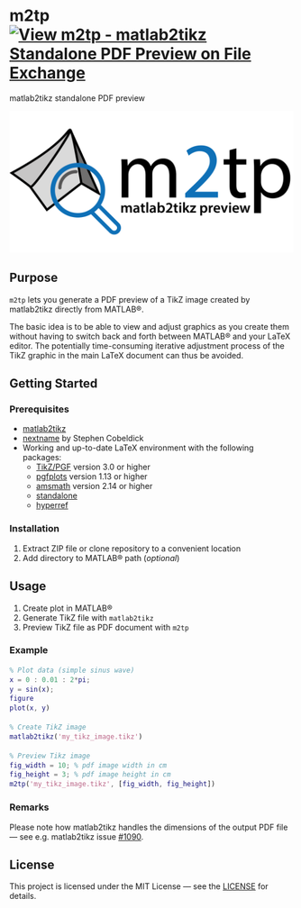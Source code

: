 # m2tp [![View m2tp - matlab2tikz Standalone PDF Preview on File Exchange](https://www.mathworks.com/matlabcentral/images/matlab-file-exchange.svg)](https://de.mathworks.com/matlabcentral/fileexchange/87312-m2tp-matlab2tikz-standalone-pdf-preview)

matlab2tikz standalone PDF preview

![m2tp icon](./m2tp.png)

## Purpose

`m2tp` lets you generate a PDF preview of a TikZ image created by matlab2tikz directly from MATLAB&reg;.

The basic idea is to be able to view and adjust graphics as you create them without having to switch back and forth between MATLAB&reg; and your LaTeX editor. The potentially time-consuming iterative adjustment process of the TikZ graphic in the main LaTeX document can thus be avoided.

## Getting Started

### Prerequisites

* [matlab2tikz](https://github.com/matlab2tikz/matlab2tikz)
* [nextname](https://www.mathworks.com/matlabcentral/fileexchange/64108-next-available-filename) by Stephen Cobeldick
* Working and up-to-date LaTeX environment with the following packages:
  * [TikZ/PGF](https://ctan.org/pkg/pgf) version 3.0 or higher
  * [pgfplots](https://ctan.org/pkg/pgfplots) version 1.13 or higher
  * [amsmath](https://www.ctan.org/pkg/amsmath) version 2.14 or higher
  * [standalone](https://www.ctan.org/pkg/standalone)
  * [hyperref](https://www.ctan.org/pkg/hyperref)

### Installation

1. Extract ZIP file or clone repository to a convenient location
2. Add directory to MATLAB&reg; path (*optional*)

## Usage

1. Create plot in MATLAB&reg;
2. Generate TikZ file with `matlab2tikz`
3. Preview TikZ file as PDF document with `m2tp`

### Example

```matlab
% Plot data (simple sinus wave)
x = 0 : 0.01 : 2*pi;
y = sin(x);
figure
plot(x, y)

% Create TikZ image
matlab2tikz('my_tikz_image.tikz')

% Preview Tikz image
fig_width = 10; % pdf image width in cm
fig_height = 3; % pdf image height in cm
m2tp('my_tikz_image.tikz', [fig_width, fig_height])
```

### Remarks

Please note how matlab2tikz handles the dimensions of the output PDF file &mdash; see e.g. matlab2tikz issue [#1090](https://github.com/matlab2tikz/matlab2tikz/issues/1090).

## License

This project is licensed under the MIT License &mdash; see the [LICENSE](./LICENSE) for details.
